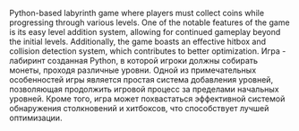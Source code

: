 Python-based labyrinth game where players must collect coins while progressing through various levels. One of the notable features of the game is its easy level addition system, allowing for continued gameplay beyond the initial levels. Additionally, the game boasts an effective hitbox and collision detection system, which contributes to better optimization.
Игра - лабиринт созданная Python, в которой игроки должны собирать монеты, проходя различные уровни. Одной из примечательных особенностей игры является простая система добавления уровней, позволяющая продолжить игровой процесс за пределами начальных уровней. Кроме того, игра может похвастаться эффективной системой обнаружения столкновений и хитбоксов, что способствует лучшей оптимизации.
